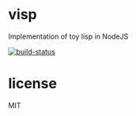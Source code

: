 visp
====

Implementation of toy lisp in NodeJS

[![build-status](https://travis-ci.org/voldern/visp.svg?branch=master)](http://travis-ci.org/voldern/visp)

license
====

MIT
